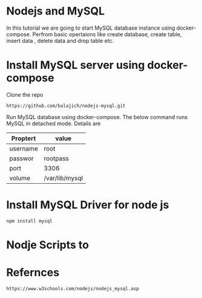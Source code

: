# Nodejs and MySQL
In this tutorial we are going to start MySQL database instance using docker-compose. Perfrom basic opertaions like create database, create table, insert data , delete data and drop table etc.
# Install MySQL server using docker-compose
Clone the repo

    https://github.com/balajich/nodejs-mysql.git
Run MySQL database using docker-compose. The below command runs MySQL in detached mode. Details are

Proptert|value
---|---
username|root
passwor|rootpass
port|3306
volume|/var/lib/mysql

# Install MySQL Driver for node js
    npm install mysql
# Nodje Scripts to 
# Refernces
    https://www.w3schools.com/nodejs/nodejs_mysql.asp